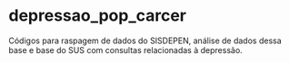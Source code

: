 # depressao_pop_carcer
Códigos para raspagem de dados do SISDEPEN, análise de dados dessa base e base do SUS com consultas relacionadas à depressão.
